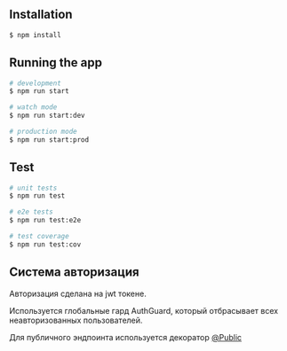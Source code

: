 ## Installation

```bash
$ npm install
```

## Running the app

```bash
# development
$ npm run start

# watch mode
$ npm run start:dev

# production mode
$ npm run start:prod
```

## Test

```bash
# unit tests
$ npm run test

# e2e tests
$ npm run test:e2e

# test coverage
$ npm run test:cov
```

## Система авторизация

Авторизация сделана на jwt токене.

Используется глобальные гард AuthGuard, который отбрасывает всех неавторизованных пользователей.

Для публичного эндпоинта используется декоратор [@Public](./src/auth/auth.decorators.ts)
